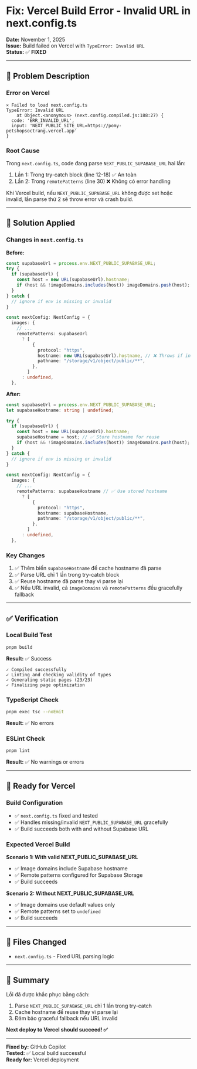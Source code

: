# Fix: Vercel Build Error - Invalid URL in next.config.ts

**Date:** November 1, 2025  
**Issue:** Build failed on Vercel with `TypeError: Invalid URL`  
**Status:** ✅ **FIXED**

---

## 🐛 Problem Description

### Error on Vercel

```
⨯ Failed to load next.config.ts
TypeError: Invalid URL
    at Object.<anonymous> (next.config.compiled.js:188:27) {
  code: 'ERR_INVALID_URL',
  input: 'NEXT_PUBLIC_SITE_URL=https://pomy-petshopsoctrang.vercel.app'
}
```

### Root Cause

Trong `next.config.ts`, code đang parse `NEXT_PUBLIC_SUPABASE_URL` hai lần:

1. Lần 1: Trong try-catch block (line 12-18) ✅ An toàn
2. Lần 2: Trong `remotePatterns` (line 30) ❌ Không có error handling

Khi Vercel build, nếu `NEXT_PUBLIC_SUPABASE_URL` không được set hoặc invalid, lần parse thứ 2 sẽ throw error và crash build.

---

## 🔧 Solution Applied

### Changes in `next.config.ts`

**Before:**
```typescript
const supabaseUrl = process.env.NEXT_PUBLIC_SUPABASE_URL;
try {
  if (supabaseUrl) {
    const host = new URL(supabaseUrl).hostname;
    if (host && !imageDomains.includes(host)) imageDomains.push(host);
  }
} catch {
  // ignore if env is missing or invalid
}

const nextConfig: NextConfig = {
  images: {
    // ...
    remotePatterns: supabaseUrl
      ? [
          {
            protocol: "https",
            hostname: new URL(supabaseUrl).hostname, // ❌ Throws if invalid
            pathname: "/storage/v1/object/public/**",
          },
        ]
      : undefined,
  },
```

**After:**
```typescript
const supabaseUrl = process.env.NEXT_PUBLIC_SUPABASE_URL;
let supabaseHostname: string | undefined;

try {
  if (supabaseUrl) {
    const host = new URL(supabaseUrl).hostname;
    supabaseHostname = host; // ✅ Store hostname for reuse
    if (host && !imageDomains.includes(host)) imageDomains.push(host);
  }
} catch {
  // ignore if env is missing or invalid
}

const nextConfig: NextConfig = {
  images: {
    // ...
    remotePatterns: supabaseHostname // ✅ Use stored hostname
      ? [
          {
            protocol: "https",
            hostname: supabaseHostname,
            pathname: "/storage/v1/object/public/**",
          },
        ]
      : undefined,
  },
```

### Key Changes

1. ✅ Thêm biến `supabaseHostname` để cache hostname đã parse
2. ✅ Parse URL chỉ 1 lần trong try-catch block
3. ✅ Reuse hostname đã parse thay vì parse lại
4. ✅ Nếu URL invalid, cả `imageDomains` và `remotePatterns` đều gracefully fallback

---

## ✅ Verification

### Local Build Test

```bash
pnpm build
```

**Result:** ✅ Success

```
✓ Compiled successfully
✓ Linting and checking validity of types
✓ Generating static pages (23/23)
✓ Finalizing page optimization
```

### TypeScript Check

```bash
pnpm exec tsc --noEmit
```

**Result:** ✅ No errors

### ESLint Check

```bash
pnpm lint
```

**Result:** ✅ No warnings or errors

---

## 🚀 Ready for Vercel

### Build Configuration

- ✅ `next.config.ts` fixed and tested
- ✅ Handles missing/invalid `NEXT_PUBLIC_SUPABASE_URL` gracefully
- ✅ Build succeeds both with and without Supabase URL

### Expected Vercel Build

**Scenario 1: With valid NEXT_PUBLIC_SUPABASE_URL**
- ✅ Image domains include Supabase hostname
- ✅ Remote patterns configured for Supabase Storage
- ✅ Build succeeds

**Scenario 2: Without NEXT_PUBLIC_SUPABASE_URL**
- ✅ Image domains use default values only
- ✅ Remote patterns set to `undefined`
- ✅ Build succeeds

---

## 📝 Files Changed

- `next.config.ts` - Fixed URL parsing logic

---

## 🎯 Summary

Lỗi đã được khắc phục bằng cách:

1. Parse `NEXT_PUBLIC_SUPABASE_URL` chỉ 1 lần trong try-catch
2. Cache hostname để reuse thay vì parse lại
3. Đảm bảo graceful fallback nếu URL invalid

**Next deploy to Vercel should succeed! ✅**

---

**Fixed by:** GitHub Copilot  
**Tested:** ✅ Local build successful  
**Ready for:** Vercel deployment
